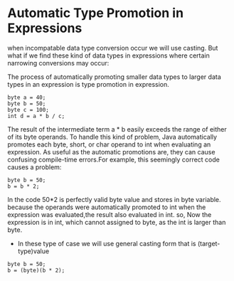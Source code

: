 # Automatic Type Promotion in Expressions

when incompatable data type conversion occur we will use casting. But what if we find these kind of data types in expressions
where certain narrowing conversions may occur:

The process of automatically promoting smaller data types to larger data types in an expression is type promotion in expression.

```
byte a = 40;
byte b = 50;
byte c = 100;
int d = a * b / c;
```

The result of the intermediate term a * b easily exceeds the range of either of its byte operands. To handle this kind of problem, Java automatically promotes each byte, short, or char operand to int when evaluating an expression.
As useful as the automatic promotions are, they can cause confusing compile-time
errors.For example, this seemingly correct code causes a problem:

```
byte b = 50;
b = b * 2;
```

In the code 50*2 is perfectly valid byte value and stores in byte variable. because the operands were automatically promoted to int when the expression was evaluated,the result also evaluated in int. so, Now the expression is in int, which cannot assigned to byte, as the int is larger than byte.

* In these type of case we will use general casting form that is
(target-type)value

```
byte b = 50;
b = (byte)(b * 2);
```
